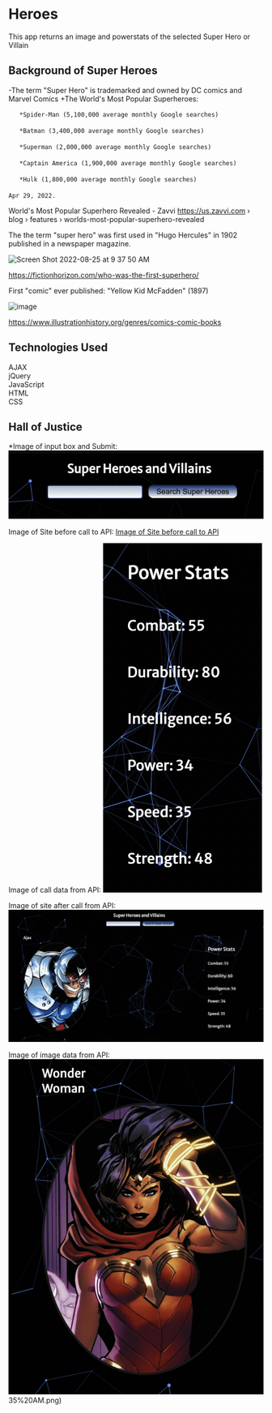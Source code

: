 # Heroes #

This app returns an image and powerstats of the selected Super Hero or Villain

## Background of Super Heroes ##

-The term "Super Hero" is trademarked and owned by DC comics and Marvel Comics
+The World's Most Popular Superheroes:  
       
       *Spider-Man (5,100,000 average monthly Google searches)   
       
       *Batman (3,400,000 average monthly Google searches)  
       
       *Superman (2,000,000 average monthly Google searches)  
       
       *Captain America (1,900,000 average monthly Google searches)  
       
       *Hulk (1,800,000 average monthly Google searches)  
    
    Apr 29, 2022. 

World's Most Popular Superhero Revealed - Zavvi https://us.zavvi.com › blog › features › worlds-most-popular-superhero-revealed  

The the term "super hero" was first used in "Hugo Hercules" in 1902 published in a newspaper magazine.


![Screen Shot 2022-08-25 at 9 37 50 AM](https://user-images.githubusercontent.com/111613075/186679879-9edb7533-0df1-41dc-8887-c34163287858.png)

https://fictionhorizon.com/who-was-the-first-superhero/

First "comic" ever published: "Yellow Kid McFadden" (1897)

![image](https://user-images.githubusercontent.com/111613075/186681968-9454841d-8377-4624-bf04-176f916ae7d5.png)

https://www.illustrationhistory.org/genres/comics-comic-books


## Technologies Used ##
AJAX  
jQuery  
JavaScript  
HTML  
CSS  

## Hall of Justice ##
*Image of input box and Submit:
![Image of input box and Submit](images/Screen%20Shot%202022-08-25%20at%2011.14.30%20AM.png)  

Image of Site before call to API:
[Image of Site before call to API](images/Screen%20Shot%202022-08-25%20at%2011.42.48%20AM.png%0D)  

Image of call data from API:
![Image of call data from API ](images/Screen%20Shot%202022-08-25%20at%2011.15.05%20AM.png)  

Image of site after call from API:
![Image of site after call from API](images/Screen%20Shot%202022-08-25%20at%2011.16.35%20AM.png)  

Image of image data from API:
![Image of image data from API](images/Screen%20Shot%202022-08-25%20at%2011.19.52%20AM.png)35%20AM.png)
